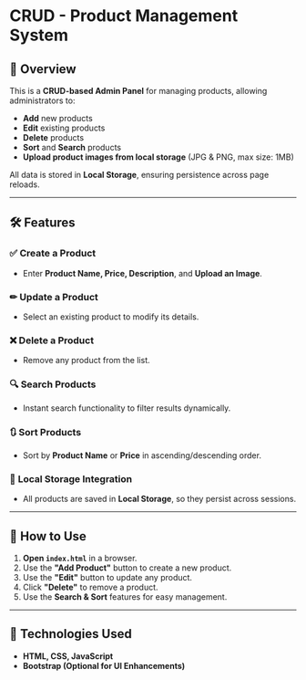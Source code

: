 # CRUD - Product Management System

## 📌 Overview
This is a **CRUD-based Admin Panel** for managing products, allowing administrators to:
- **Add** new products
- **Edit** existing products
- **Delete** products
- **Sort** and **Search** products
- **Upload product images from local storage** (JPG & PNG, max size: 1MB)

All data is stored in **Local Storage**, ensuring persistence across page reloads.

---

## 🛠️ Features
### ✅ **Create a Product**
- Enter **Product Name, Price, Description**, and **Upload an Image**.

### ✏ **Update a Product**
- Select an existing product to modify its details.

### ❌ **Delete a Product**
- Remove any product from the list.

### 🔍 **Search Products**
- Instant search functionality to filter results dynamically.

### 🔃 **Sort Products**
- Sort by **Product Name** or **Price** in ascending/descending order.

### 📂 **Local Storage Integration**
- All products are saved in **Local Storage**, so they persist across sessions.

---
## 🚀 How to Use
1. **Open `index.html`** in a browser.
2. Use the **"Add Product"** button to create a new product.
3. Use the **"Edit"** button to update any product.
4. Click **"Delete"** to remove a product.
5. Use the **Search & Sort** features for easy management.

---

## 📌 Technologies Used
- **HTML, CSS, JavaScript**
- **Bootstrap (Optional for UI Enhancements)**


